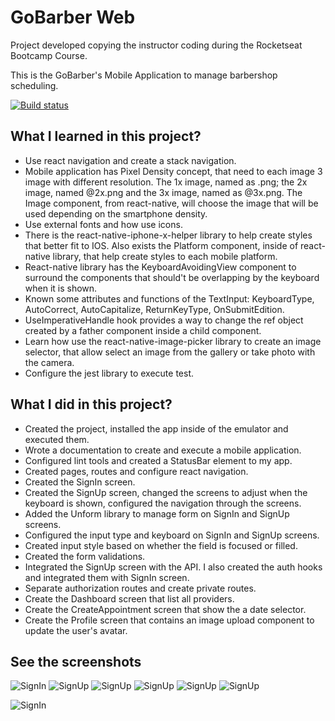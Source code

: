 # GoBarber Web

Project developed copying the instructor coding during the Rocketseat Bootcamp Course.

This is the GoBarber's Mobile Application to manage barbershop scheduling.

[![Build status](https://build.appcenter.ms/v0.1/apps/13b0a876-bb4d-44a7-9814-b60751c21e66/branches/master/badge)](https://appcenter.ms)

## What I learned in this project?
  - Use react navigation and create a stack navigation.
  - Mobile application has Pixel Density concept, that need to each image 3 image with different resolution. The 1x image, named as <image-name>.png; the 2x image, named <image-name>@2x.png and the 3x image, named as <image-name>@3x.png. The Image component, from react-native, will choose the image that will be used depending on the smartphone density.
  - Use external fonts and how use icons.
  - There is the react-native-iphone-x-helper library to help create styles that better fit to IOS. Also exists the Platform component, inside of react-native library, that help create styles to each mobile platform.
  - React-native library has the KeyboardAvoidingView component to surround the components that should't be overlapping by the keyboard when it is shown.
  - Known some attributes and functions of the TextInput: KeyboardType, AutoCorrect, AutoCapitalize, ReturnKeyType, OnSubmitEdition.
  - UseImperativeHandle hook provides a way to change the ref object created by a father component inside a child component.
  - Learn how use the react-native-image-picker library to create an image selector, that allow select an image from the gallery or take photo with the camera.
  - Configure the jest library to execute test.

## What I did in this project?
  - Created the project, installed the app inside of the emulator and executed them.
  - Wrote a documentation to create and execute a mobile application.
  - Configured lint tools and created a StatusBar element to my app.
  - Created pages, routes and configure react navigation.
  - Created the SignIn screen.
  - Created the SignUp screen, changed the screens to adjust when the keyboard is shown, configured the navigation through the screens.
  - Added the Unform library to manage form on SignIn and SignUp screens.
  - Configured the input type and keyboard on SignIn and SignUp screens.
  - Created input style based on whether the field is focused or filled.
  - Created the form validations.
  - Integrated the SignUp screen with the API. I also created the auth hooks and integrated them with SignIn screen.
  - Separate authorization routes and create private routes.
  - Create the Dashboard screen that list all providers.
  - Create the CreateAppointment screen that show the a date selector.
  - Create the Profile screen that contains an image upload component to update the user's avatar.

## See the screenshots

![SignIn](readme/screenshot-1.png)
![SignUp](readme/screenshot-2.png)
![SignUp](readme/screenshot-3.png)
![SignUp](readme/screenshot-4.png)
![SignUp](readme/screenshot-5.png)
![SignUp](readme/screenshot-6.png)

![SignIn](readme/feature-graphic.png)
